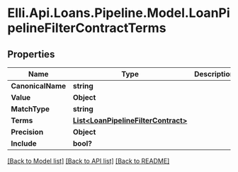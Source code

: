 # Elli.Api.Loans.Pipeline.Model.LoanPipelineFilterContractTerms
## Properties

Name | Type | Description | Notes
------------ | ------------- | ------------- | -------------
**CanonicalName** | **string** |  | [optional] 
**Value** | **Object** |  | [optional] 
**MatchType** | **string** |  | [optional] 
**Terms** | [**List&lt;LoanPipelineFilterContract&gt;**](LoanPipelineFilterContract.md) |  | [optional] 
**Precision** | **Object** |  | [optional] 
**Include** | **bool?** |  | [optional] 

[[Back to Model list]](../README.md#documentation-for-models) [[Back to API list]](../README.md#documentation-for-api-endpoints) [[Back to README]](../README.md)

